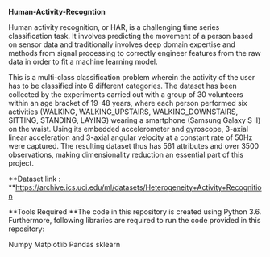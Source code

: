 **Human-Activity-Recogntion**

Human activity recognition, or HAR, is a challenging time series classification task. It involves predicting the movement of a person based on sensor data and traditionally involves deep domain expertise and methods from signal processing to correctly engineer features from the raw data in order to fit a machine learning model.

This is a multi-class classification problem wherein the activity of the user has to be classified into 6 different categories. The dataset has been collected by the experiments carried out with a group of 30 volunteers within an age bracket of 19-48 years, where each person performed six activities (WALKING, WALKING_UPSTAIRS, WALKING_DOWNSTAIRS, SITTING, STANDING, LAYING) wearing a smartphone (Samsung Galaxy S II) on the waist. Using its embedded accelerometer and gyroscope, 3-axial linear acceleration and 3-axial angular velocity at a constant rate of 50Hz were captured. The resulting dataset thus has 561 attributes and over 3500 observations, making dimensionality reduction an essential part of this project.

**Dataset link :
**https://archive.ics.uci.edu/ml/datasets/Heterogeneity+Activity+Recognition

**Tools Required
**The code in this repository is created using Python 3.6. Furthermore, following libraries are required to run the code provided in this repository:

Numpy
Matplotlib
Pandas
sklearn
